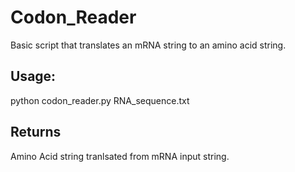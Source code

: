 # Codon_Reader
Basic script that translates an mRNA string to an amino acid string.

## Usage:
python codon_reader.py RNA_sequence.txt

## Returns
Amino Acid string tranlsated from mRNA input string. 
